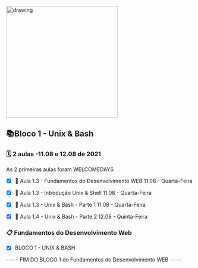<img src="https://user-images.githubusercontent.com/87394535/129942939-007fc304-2ac0-431d-b018-685951e5750f.png" alt="drawing" width="300"/>

## 📚Bloco 1 - Unix & Bash

### 🗓️ 2 aulas -11.08 e 12.08 de 2021

  As 2 primeiras aulas foram WELCOMEDAYS

- [x] 📖 Aula 1.3 - Fundamentos do Desenvolvimento WEB  11.08 - Quarta-Feira
- [x] 📖 Aula 1.3 - Introdução Unix & Shell  11.08 - Quarta-Feira
- [x] 📖 Aula 1.3 - Unix & Bash - Parte 1  11.08 - Quarta-Feira
- [x] 📖 Aula 1.4 - Unix & Bash - Parte 2  12.08 - Quinta-Feira


### 📋 Fundamentos do Desenvolvimento Web
- [x] BLOCO 1 - UNIX & BASH

----- FIM DO BLOCO 1 do Fundamentos do Desenvolvimento WEB -----
